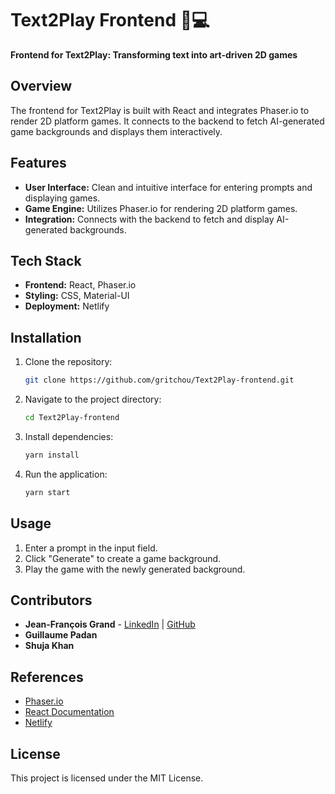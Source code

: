 # Text2Play Frontend 🎨💻

**Frontend for Text2Play: Transforming text into art-driven 2D games**

## Overview
The frontend for Text2Play is built with React and integrates Phaser.io to render 2D platform games. It connects to the backend to fetch AI-generated game backgrounds and displays them interactively.

## Features
- **User Interface:** Clean and intuitive interface for entering prompts and displaying games.
- **Game Engine:** Utilizes Phaser.io for rendering 2D platform games.
- **Integration:** Connects with the backend to fetch and display AI-generated backgrounds.

## Tech Stack
- **Frontend:** React, Phaser.io
- **Styling:** CSS, Material-UI
- **Deployment:** Netlify

## Installation
1. Clone the repository:
    ```sh
    git clone https://github.com/gritchou/Text2Play-frontend.git
    ```
2. Navigate to the project directory:
    ```sh
    cd Text2Play-frontend
    ```
3. Install dependencies:
    ```sh
    yarn install
    ```
4. Run the application:
    ```sh
    yarn start
    ```

## Usage
1. Enter a prompt in the input field.
2. Click "Generate" to create a game background.
3. Play the game with the newly generated background.

## Contributors
- **Jean-François Grand** - [LinkedIn](https://www.linkedin.com/in/jfgrand) | [GitHub](https://github.com/gritchou)
- **Guillaume Padan**
- **Shuja Khan**

## References
- [Phaser.io](https://phaser.io/)
- [React Documentation](https://reactjs.org/docs/getting-started.html)
- [Netlify](https://www.netlify.com/)

## License
This project is licensed under the MIT License.
